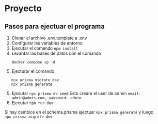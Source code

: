 # Proyecto

## Pasos para ejectuar el programa

1. Clonar el archivo .env.template a .env
2. Configurar las variables de entorno
3. Ejecutar el comando `npm install`
4. Levantar las bases de datos con el comando
   ```
   docker compose up -d
   ```
5. Ejecturar el comando

```
   npx prisma migrate dev
   npx prisma generate
```
5. Ejecutar `npx prisma db seed` Esto creara el user de admin `email: admin@admin.com, password: admin`
6. Ejecutar `npm run dev`

Si hay cambios en el schema.prisma ejectuar `npx prisma generate` y luego `npx prisma migrate dev`

